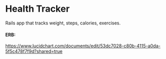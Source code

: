 # Health Tracker

Rails app that tracks weight, steps, calories, exercises.

#### ERB:

https://www.lucidchart.com/documents/edit/53dc7028-c80b-4115-a0da-5f5c478f7f9d?shared=true
